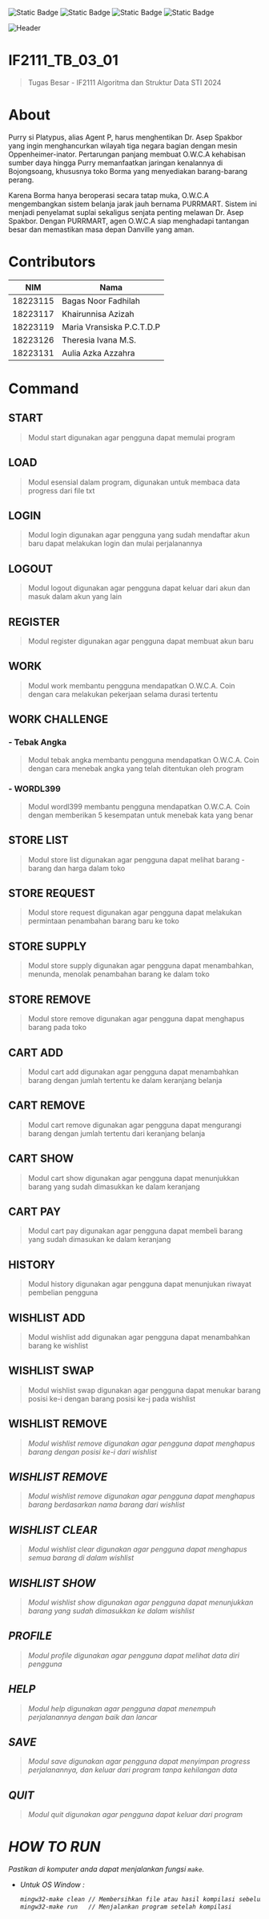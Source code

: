 ![Static Badge](https://img.shields.io/badge/build-passing-lavender)
![Static Badge](https://img.shields.io/badge/Release-2.0-turqoise)
![Static Badge](https://img.shields.io/badge/Copyright-namakel-red)
![Static Badge](https://img.shields.io/badge/PURR-MART-blue)

![Header](https://github.com/Elbiji/IF2111_TB_03_01/blob/main/image/platypus.jpg)

# IF2111_TB_03_01
> Tugas Besar - IF2111 Algoritma dan Struktur Data STI 2024

# About
Purry si Platypus, alias Agent P, harus menghentikan Dr. Asep Spakbor yang ingin menghancurkan wilayah tiga negara bagian dengan mesin Oppenheimer-inator. Pertarungan panjang membuat O.W.C.A kehabisan sumber daya hingga Purry memanfaatkan jaringan kenalannya di Bojongsoang, khususnya toko Borma yang menyediakan barang-barang perang.

Karena Borma hanya beroperasi secara tatap muka, O.W.C.A mengembangkan sistem belanja jarak jauh bernama PURRMART. Sistem ini menjadi penyelamat suplai sekaligus senjata penting melawan Dr. Asep Spakbor. Dengan PURRMART, agen O.W.C.A siap menghadapi tantangan besar dan memastikan masa depan Danville yang aman.

# Contributors
| NIM       | Nama                     |
|-----------|--------------------------|
| 18223115  | Bagas Noor Fadhilah      |
| 18223117  | Khairunnisa Azizah       |
| 18223119  | Maria Vransiska P.C.T.D.P|
| 18223126  | Theresia Ivana M.S.      |
| 18223131  | Aulia Azka Azzahra       |

# Command
## START
> Modul start digunakan agar pengguna dapat memulai program
## LOAD
> Modul esensial dalam program, digunakan untuk membaca data progress dari file txt
## LOGIN
> Modul login digunakan agar pengguna yang sudah mendaftar akun baru dapat melakukan login dan mulai perjalanannya
## LOGOUT
> Modul logout digunakan agar pengguna dapat keluar dari akun dan masuk dalam akun yang lain
## REGISTER
> Modul register digunakan agar pengguna dapat membuat akun baru
## WORK
> Modul work membantu pengguna mendapatkan O.W.C.A. Coin dengan cara melakukan pekerjaan selama durasi tertentu
## WORK CHALLENGE
### - Tebak Angka
> Modul tebak angka membantu pengguna mendapatkan O.W.C.A. Coin dengan cara menebak angka yang telah ditentukan oleh program
### - WORDL399
> Modul wordl399 membantu pengguna mendapatkan O.W.C.A. Coin dengan memberikan 5 kesempatan untuk menebak kata yang benar
## STORE LIST
> Modul store list digunakan agar pengguna dapat melihat barang - barang dan harga dalam toko
## STORE REQUEST
> Modul store request digunakan agar pengguna dapat melakukan permintaan penambahan barang baru ke toko
## STORE SUPPLY
> Modul store supply digunakan agar pengguna dapat menambahkan, menunda, menolak penambahan barang ke dalam toko 
## STORE REMOVE
> Modul store remove digunakan agar pengguna dapat menghapus barang pada toko
## CART ADD
> Modul cart add digunakan agar pengguna dapat menambahkan barang dengan jumlah tertentu ke dalam keranjang belanja
## CART REMOVE
> Modul cart remove digunakan agar pengguna dapat mengurangi barang dengan jumlah tertentu dari keranjang belanja
## CART SHOW
> Modul cart show digunakan agar pengguna dapat menunjukkan barang yang sudah dimasukkan ke dalam keranjang
## CART PAY
> Modul cart pay digunakan agar pengguna dapat membeli barang yang sudah dimasukan ke dalam keranjang
## HISTORY
> Modul history digunakan agar pengguna dapat menunjukan riwayat pembelian pengguna
## WISHLIST ADD
> Modul wishlist add digunakan agar pengguna dapat menambahkan barang ke wishlist
## WISHLIST SWAP
> Modul wishlist swap digunakan agar pengguna dapat menukar barang posisi ke-i dengan barang posisi ke-j pada wishlist
## WISHLIST REMOVE <i>
> Modul wishlist remove digunakan agar pengguna dapat menghapus barang dengan posisi ke-i dari wishlist
## WISHLIST REMOVE
> Modul wishlist remove digunakan agar pengguna dapat menghapus barang berdasarkan nama barang dari wishlist
## WISHLIST CLEAR
> Modul wishlist clear digunakan agar pengguna dapat menghapus semua barang di dalam wishlist
## WISHLIST SHOW
> Modul wishlist show digunakan agar pengguna dapat menunjukkan barang yang sudah dimasukkan ke dalam wishlist
## PROFILE
> Modul profile digunakan agar pengguna dapat melihat data diri pengguna
## HELP
> Modul help digunakan agar pengguna dapat menempuh perjalanannya dengan baik dan lancar
## SAVE
> Modul save digunakan agar pengguna dapat menyimpan progress perjalanannya, dan keluar dari program tanpa kehilangan data
## QUIT
> Modul quit digunakan agar pengguna dapat keluar dari program

# HOW TO RUN
Pastikan di komputer anda dapat menjalankan fungsi `make`.
- Untuk OS Window :
  ```bash
  mingw32-make clean // Membersihkan file atau hasil kompilasi sebelumnya
  mingw32-make run   // Menjalankan program setelah kompilasi
  ```

